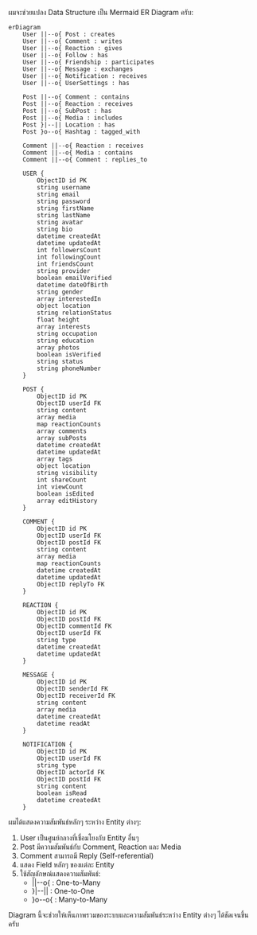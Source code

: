 ผมจะช่วยแปลง Data Structure เป็น Mermaid ER Diagram ครับ:

```mermaid
erDiagram
    User ||--o{ Post : creates
    User ||--o{ Comment : writes
    User ||--o{ Reaction : gives
    User ||--o{ Follow : has
    User ||--o{ Friendship : participates
    User ||--o{ Message : exchanges
    User ||--o{ Notification : receives
    User ||--o{ UserSettings : has

    Post ||--o{ Comment : contains
    Post ||--o{ Reaction : receives
    Post ||--o{ SubPost : has
    Post ||--o{ Media : includes
    Post }|--|| Location : has
    Post }o--o{ Hashtag : tagged_with

    Comment ||--o{ Reaction : receives
    Comment ||--o{ Media : contains
    Comment ||--o{ Comment : replies_to

    USER {
        ObjectID id PK
        string username
        string email
        string password
        string firstName
        string lastName
        string avatar
        string bio
        datetime createdAt
        datetime updatedAt
        int followersCount
        int followingCount
        int friendsCount
        string provider
        boolean emailVerified
        datetime dateOfBirth
        string gender
        array interestedIn
        object location
        string relationStatus
        float height
        array interests
        string occupation
        string education
        array photos
        boolean isVerified
        string status
        string phoneNumber
    }

    POST {
        ObjectID id PK
        ObjectID userId FK
        string content
        array media
        map reactionCounts
        array comments
        array subPosts
        datetime createdAt
        datetime updatedAt
        array tags
        object location
        string visibility
        int shareCount
        int viewCount
        boolean isEdited
        array editHistory
    }

    COMMENT {
        ObjectID id PK
        ObjectID userId FK
        ObjectID postId FK
        string content
        array media
        map reactionCounts
        datetime createdAt
        datetime updatedAt
        ObjectID replyTo FK
    }

    REACTION {
        ObjectID id PK
        ObjectID postId FK
        ObjectID commentId FK
        ObjectID userId FK
        string type
        datetime createdAt
        datetime updatedAt
    }

    MESSAGE {
        ObjectID id PK
        ObjectID senderId FK
        ObjectID receiverId FK
        string content
        array media
        datetime createdAt
        datetime readAt
    }

    NOTIFICATION {
        ObjectID id PK
        ObjectID userId FK
        string type
        ObjectID actorId FK
        ObjectID postId FK
        string content
        boolean isRead
        datetime createdAt
    }
```

ผมได้แสดงความสัมพันธ์หลักๆ ระหว่าง Entity ต่างๆ:

1. User เป็นศูนย์กลางที่เชื่อมโยงกับ Entity อื่นๆ
2. Post มีความสัมพันธ์กับ Comment, Reaction และ Media
3. Comment สามารถมี Reply (Self-referential)
4. แสดง Field หลักๆ ของแต่ละ Entity
5. ใช้สัญลักษณ์แสดงความสัมพันธ์:
   - ||--o{ : One-to-Many
   - }|--|| : One-to-One
   - }o--o{ : Many-to-Many

Diagram นี้จะช่วยให้เห็นภาพรวมของระบบและความสัมพันธ์ระหว่าง Entity ต่างๆ ได้ชัดเจนขึ้นครับ